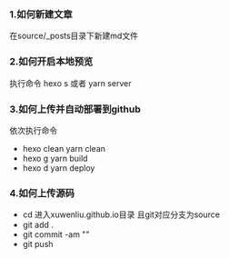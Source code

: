 ### 1.如何新建文章
在source/_posts目录下新建md文件

### 2.如何开启本地预览
执行命令 hexo s 或者 yarn server

### 3.如何上传并自动部署到github
依次执行命令 
+ hexo clean    yarn clean
+ hexo g        yarn build
+ hexo d        yarn deploy

### 4.如何上传源码
+ cd 进入xuwenliu.github.io目录 且git对应分支为source
+ git add .
+ git commit -am ""
+ git push
